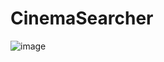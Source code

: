 ﻿# CinemaSearcher
![image](https://user-images.githubusercontent.com/17142699/184931267-04a7f829-22f1-4d0e-8c77-800255d8d4dc.png)
